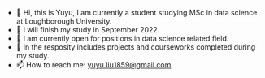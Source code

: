 - 👋 Hi, this is Yuyu, I am currently a student studying MSc in data science at Loughborough University. 
- 👀 I will finish my study in September 2022.  
- 🌱 I am currently open for positions in data science related field.
- 💞️ In the resposity includes projects and courseworks completed during my study.
- 📫 How to reach me: yuyu.liu1859@gmail.com


<!---
coyl7/coyl7 is a ✨ special ✨ repository because its `README.md` (this file) appears on your GitHub profile.
You can click the Preview link to take a look at your changes.
--->
